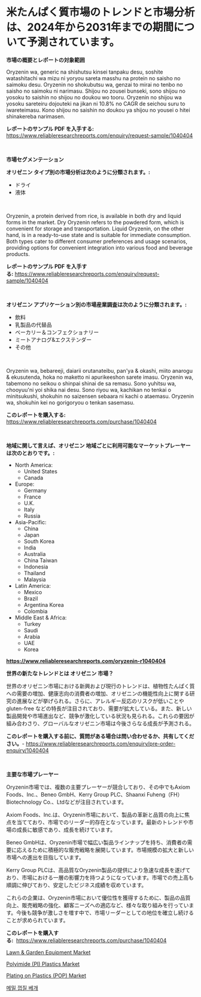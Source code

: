 <p><h1>米たんぱく質市場のトレンドと市場分析は、2024年から2031年までの期間について予測されています。</h1></p><p><strong>市場の概要とレポートの対象範囲</strong></p>
<p><p>Oryzenin wa, generic na shishutsu kinsei tanpaku desu, soshite watashitachi wa mizu ni yoryou sareta masshu na protein no saisho no saimoku desu. Oryzenin no shokubutsu wa, genzai to mirai no tenbo no saisho no saimoku ni narimasu. Shijou no zousei bunseki, sono shijou no yosoku to saishin no shijou no doukou wo tooru. Oryzenin no shijou wa yosoku sareteiru dojouteki na jikan ni 10.8% no CAGR de seichou suru to iwareteimasu. Kono shijou no saishin no doukou ya shijou no yousei o hitei shinakereba narimasen.</p></p>
<p><strong>レポートのサンプル PDF を入手する:</strong> <a href="https://www.reliableresearchreports.com/enquiry/request-sample/1040404">https://www.reliableresearchreports.com/enquiry/request-sample/1040404</a></p>
<p>&nbsp;</p>
<p><strong>市場セグメンテーション</strong></p>
<p><strong>オリゼニン タイプ別の市場分析は次のように分類されます。:</strong></p>
<p><ul><li>ドライ</li><li>液体</li></ul></p>
<p>&nbsp;</p>
<p><p>Oryzenin, a protein derived from rice, is available in both dry and liquid forms in the market. Dry Oryzenin refers to the powdered form, which is convenient for storage and transportation. Liquid Oryzenin, on the other hand, is in a ready-to-use state and is suitable for immediate consumption. Both types cater to different consumer preferences and usage scenarios, providing options for convenient integration into various food and beverage products.</p></p>
<p><strong>レポートのサンプル PDF を入手する:</strong>&nbsp;<a href="https://www.reliableresearchreports.com/enquiry/request-sample/1040404">https://www.reliableresearchreports.com/enquiry/request-sample/1040404</a></p>
<p>&nbsp;</p>
<p><strong> オリゼニン アプリケーション別の市場産業調査は次のように分類されます。:</strong></p>
<p><ul><li>飲料</li><li>乳製品の代替品</li><li>ベーカリー＆コンフェクショナリー</li><li>ミートアナログ&エクステンダー</li><li>その他</li></ul></p>
<p>&nbsp;</p>
<p><p>Oryzenin wa, bebareeji, daiarii orutanateibu, pan'ya & okashi, miito anarogu & ekusutenda, hoka no maketto ni apurikeeshon sarete imasu. Oryzenin wa, tabemono no seikou o shinpai shinai de sa remasu. Sono yuhitsu wa, chooyuu'ni yoi shika nai desu. Sono riyou wa, kachikan no tenkai o minitsukushi, shokuhin no saizensen sebaara ni kachi o ataemasu. Oryzenin wa, shokuhin kei no gorigoryou o tenkan sasemasu.</p></p>
<p><strong>このレポートを購入する:</strong>&nbsp; <a href="https://www.reliableresearchreports.com/purchase/1040404">https://www.reliableresearchreports.com/purchase/1040404</a></p>
<p>&nbsp;</p>
<p><strong>地域に関して言えば、オリゼニン 地域ごとに利用可能なマーケットプレーヤーは次のとおりです。:</strong></p>
<p><ul>
    <li>
        North America:
        <ul>
            <li>United States</li>
            <li>Canada</li>
        </ul>
    </li>
    <li>
        Europe:
        <ul>
            <li>Germany</li>
            <li>France</li>
            <li>U.K.</li>
            <li>Italy</li>
            <li>Russia</li>
        </ul>
    </li>
    <li>
        Asia-Pacific:
        <ul>
            <li>China</li>
            <li>Japan</li>
            <li>South Korea</li>
            <li>India</li>
            <li>Australia</li>
            <li>China Taiwan</li>
            <li>Indonesia</li>
            <li>Thailand</li>
            <li>Malaysia</li>
        </ul>
    </li>
    <li>
        Latin America:
        <ul>
            <li>Mexico</li>
            <li>Brazil</li>
            <li>Argentina Korea</li>
            <li>Colombia</li>
        </ul>
    </li>
    <li>
        Middle East & Africa:
        <ul>
            <li>Turkey</li>
            <li>Saudi</li>
            <li>Arabia</li>
            <li>UAE</li>
            <li>Korea</li>
        </ul>
    </li>
    </ul></p>
<p><strong><a href="https://www.reliableresearchreports.com/oryzenin-r1040404">https://www.reliableresearchreports.com/oryzenin-r1040404</a></strong>&nbsp;</p>
<p><strong>世界の新たなトレンドとは オリゼニン 市場？</strong></p>
<p><p>世界のオリゼニン市場における新興および現行のトレンドは、植物性たんぱく質への需要の増加、健康志向の消費者の増加、オリゼニンの機能性向上に関する研究の進展などが挙げられる。さらに、アレルギー反応のリスクが低いことや gluten-free などの特長が注目されており、需要が拡大している。また、新しい製品開発や市場進出など、競争が激化している状況も見られる。これらの要因が組み合わさり、グローバルなオリゼニン市場は今後さらなる成長が予測される。</p></p>
<p><strong>このレポートを購入する前に、質問がある場合は問い合わせるか、共有してください。</strong>- <a href="https://www.reliableresearchreports.com/enquiry/pre-order-enquiry/1040404">https://www.reliableresearchreports.com/enquiry/pre-order-enquiry/1040404</a></p>
<p>&nbsp;</p>
<p><strong>主要な市場プレーヤー</strong></p>
<p><p>Oryzenin市場では、複数の主要プレーヤーが競合しており、その中でもAxiom Foods、Inc.、Beneo GmbH、Kerry Group PLC、Shaanxi Fuheng（FH）Biotechnology Co.、Ltdなどが注目されています。</p><p>Axiom Foods、Inc.は、Oryzenin市場において、製品の革新と品質の向上に焦点を当てており、市場でのリーダー的存在となっています。最新のトレンドや市場の成長に敏感であり、成長を続けています。</p><p>Beneo GmbHは、Oryzenin市場で幅広い製品ラインナップを持ち、消費者の需要に応えるために積極的な販売戦略を展開しています。市場規模の拡大と新しい市場への進出を目指しています。</p><p>Kerry Group PLCは、高品質なOryzenin製品の提供により急速な成長を遂げており、市場における一層の影響力を持つようになっています。市場での売上高も順調に伸びており、安定したビジネス成績を収めています。</p><p>これらの企業は、Oryzenin市場において優位性を獲得するために、製品の品質向上、販売戦略の強化、顧客ニーズへの適応など、様々な取り組みを行っています。今後も競争が激しさを増す中で、市場リーダーとしての地位を確立し続けることが求められています。</p></p>
<p><strong>このレポートを購入する:</strong>&nbsp;&nbsp;<a href="https://www.reliableresearchreports.com/purchase/1040404">https://www.reliableresearchreports.com/purchase/1040404</a></p>
<p><p><a href="https://github.com/JameTravis/Market-Research-Report-List-4/blob/main/lawn-garden-equipment-market.md">Lawn & Garden Equipment Market</a></p><p><a href="https://www.linkedin.com/pulse/polyimide-pi-plastics-market-size-growth-segmentation-regional-nuuye?trackingId=DsCHc7LSrVRv93w%2B4g8G%2BA%3D%3D">Polyimide (PI) Plastics Market</a></p><p><a href="https://www.linkedin.com/pulse/plating-plastics-pop-market-furnish-information-size-share-dynamics-xdsue?trackingId=E0x6EhtyiBweNRQfFDAYZw%3D%3D">Plating on Plastics (POP) Market</a></p><p><a href="https://github.com/laholand/Market-Research-Report-List-3/blob/main/904269427694.md">메밀 껍질 베개</a></p></p>
